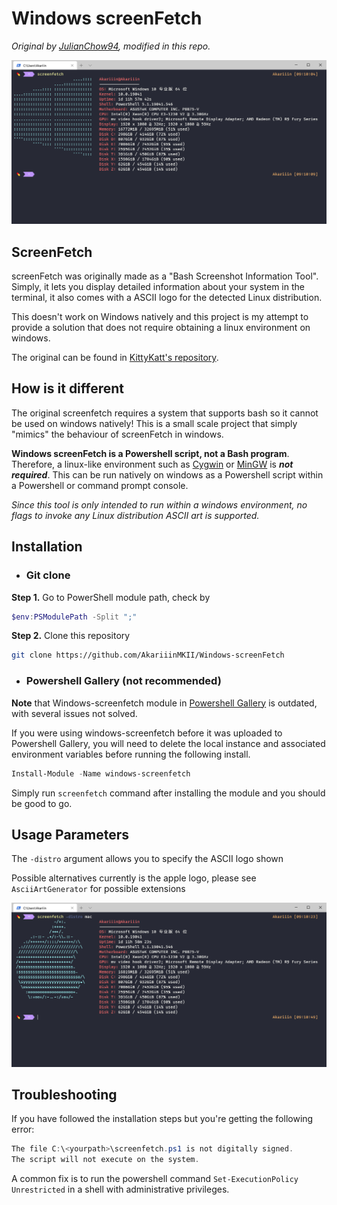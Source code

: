 # Windows screenFetch

_Original by [JulianChow94](https://github.com/JulianChow94/Windows-screenFetch), modified in this repo._

![screenshot](screenshots/modified.png)

## ScreenFetch

screenFetch was originally made as a "Bash Screenshot Information Tool". Simply, it lets you display detailed information about your system in the terminal, it also comes with a ASCII logo for the detected Linux distribution.

This doesn't work on Windows natively and this project is my attempt to provide a solution that does not require obtaining a linux environment on windows.

The original can be found in [KittyKatt's repository](https://github.com/KittyKatt/screenFetch).

## How is it different

The original screenfetch requires a system that supports bash so it cannot be used on windows natively! This is a small scale project that simply "mimics" the behaviour of screenFetch in windows.

**Windows screenFetch is a Powershell script, not a Bash program**. Therefore, a linux-like environment such as [Cygwin](https://www.cygwin.com/) or [MinGW](http://www.mingw.org/wiki/msys) is ***not required***. This can be run natively on windows as a Powershell script within a Powershell or command prompt console.

*Since this tool is only intended to run within a windows environment, no flags to invoke any Linux distribution ASCII art is supported.*

## Installation

- ### Git clone

**Step 1.** Go to PowerShell module path, check by

```powershell
$env:PSModulePath -Split ";"
```

**Step 2.** Clone this repository

```bash
git clone https://github.com/AkariiinMKII/Windows-screenFetch
```

- ### Powershell Gallery (not recommended)

**Note** that Windows-screenfetch module in [Powershell Gallery](https://www.powershellgallery.com/packages/windows-screenfetch) is outdated, with several issues not solved.

If you were using windows-screenfetch before it was uploaded to Powershell Gallery, you will need to delete the local instance and associated environment variables before running the following install.

```powershell
Install-Module -Name windows-screenfetch
```

Simply run `screenfetch` command after installing the module and you should be good to go.

## Usage Parameters

 The `-distro` argument allows you to specify the ASCII logo shown

 Possible alternatives currently is the apple logo, please see `AsciiArtGenerator` for possible extensions

![screenshot](screenshots/mac_modified.png)  

## Troubleshooting

If you have followed the installation steps but you're getting the following error:

```powershell
The file C:\<yourpath>\screenfetch.ps1 is not digitally signed.
The script will not execute on the system.
```

A common fix is to run the powershell command `Set-ExecutionPolicy Unrestricted` in a shell with administrative privileges.
